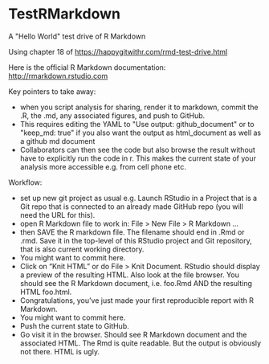 # TestRMarkdown
A "Hello World" test drive of R Markdown


Using chapter 18 of https://happygitwithr.com/rmd-test-drive.html

Here is the official R Markdown documentation: http://rmarkdown.rstudio.com


Key pointers to take away:
- when you script analysis for sharing, render it to markdown, commit the .R, the .md, any associated figures, and push to GitHub. 
- This requires editing the YAML to "Use output: github_document" or to "keep_md: true" if you also want the output as html_document as well as a github md document
- Collaborators can then see the code but also browse the result without have to explicitly run the code in r. This makes the current state of your analysis more accessible e.g. from cell phone etc.


Workflow:
- set up new git project as usual e.g. Launch RStudio in a Project that is a Git repo that is connected to an already made GitHub repo (you will need the URL for this).
- open R Markdown file to work in: File > New File > R Markdown …
- then SAVE the R markdown file. The filename should end in .Rmd or .rmd. Save it in the top-level of this RStudio project and Git repository, that is also current working directory.
- You might want to commit here.
- Click on “Knit HTML” or do File > Knit Document. RStudio should display a preview of the resulting HTML. Also look at the file browser. You should see the R Markdown document, i.e. foo.Rmd AND the resulting HTML foo.html.
- Congratulations, you’ve just made your first reproducible report with R Markdown.
- You might want to commit here.
- Push the current state to GitHub.
- Go visit it in the browser. Should see R Markdown document and the associated HTML. The Rmd is quite readable. But the output is obviously not there. HTML is ugly.
